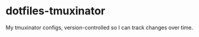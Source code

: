 # dotfiles-tmuxinator

My tmuxinator configs, version-controlled so I can track changes over time.

